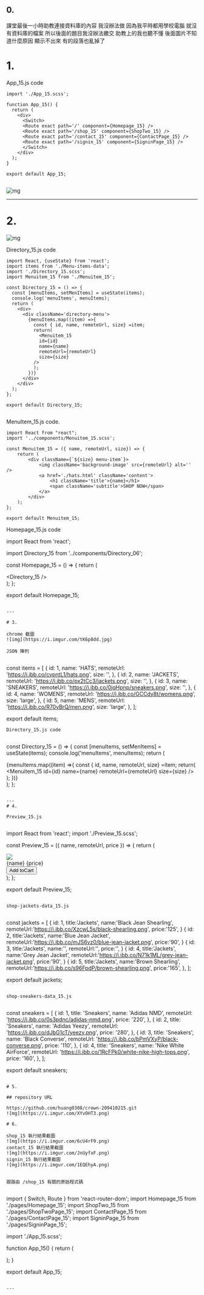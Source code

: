 ##  0.
  
課堂最後一小時助教連接資料庫的內容 我沒辦法做 因為我平時都用學校電腦 就沒有資料庫的檔案
所以後面的題目我沒辦法繳交 助教上的我也聽不懂
後面圖片不知道什麼原因 顯示不出來
有的段落也亂掉了
  
  
#  1.
  
App_15.js code
  
```
import './App_15.scss';
  
function App_15() {
  return (
    <div>
      <Switch>
      <Route exact path='/' component={Homepage_15} />
      <Route exact path='/shop_15' component={ShopTwo_15} />
      <Route exact path='/contact_15' component={ContactPage_15} />
      <Route exact path='/signin_15' component={SigninPage_15} />
      </Switch>
    </div>
  );
}
  
export default App_15;
  
```
![mg](https://i.imgur.com/8eqolA2.jpg )
  
---
  
#  2.
  
  
![mg](https://i.imgur.com/LWSoBsS.png )
  
Directory_15.js code
  
```
import React, {useState} from 'react';
import items from './Menu-items-data';
import './Directory_15.scss';
import Menuitem_15 from './Menuitem_15';
  
const Directory_15 = () => {
  const [menuItems, setMenItems] = useState(items);
  console.log('menuItems', menuItems);
  return (
    <div>
      <div className='directory-menu'>
        {menuItems.map((item) =>{
          const { id, name, remoteUrl, size} =item;
          return(
            <Menuitem_15
            id={id}
            name={name}
            remoteUrl={remoteUrl}
            size={size}
          />
          );
        })}
      </div>
    </div>
  );
};
  
export default Directory_15;
  
```
MenuItem_15.js code.
  
```
import React from "react";
import '../components/Menuitem_15.scss';
  
const Menuitem_15 = ({ name, remoteUrl, size}) => {
    return (
        <div className={`${size} menu-item`}>
            <img className='background-image' src={remoteUrl} alt='' />
            <a href='./hats.html' className='content'>
                <h1 className='title'>{name}</h1>
                <span className='subtitle'>SHOP NOW</span>
            </a>
        </div>
    );
};
  
export default Menuitem_15;
```
Homepage_15.js code
  
import React from 'react';
  
import Directory_15 from '../components/Directory_06';
  
const Homepage_15 = () => {
  return (
    <div className='homepage'>
      <Directory_15 />
    </div>
  );
};
  
export default Homepage_15;
  
```
  
---
  
# 3.
  
chrome 截圖
![img](https://i.imgur.com/tK6p8dd.jpg)
  
JSON 陣列
  
```
const items = [
  {
    id: 1,
    name: 'HATS',
    remoteUrl: 'https://i.ibb.co/cvpntL1/hats.png',
    size: '',
  },
  {
    id: 2,
    name: 'JACKETS',
    remoteUrl: 'https://i.ibb.co/px2tCc3/jackets.png',
    size: '',
  },
  {
    id: 3,
    name: 'SNEAKERS',
    remoteUrl: 'https://i.ibb.co/0jqHpnp/sneakers.png',
    size: '',
  },
  {
    id: 4,
    name: 'WOMENS',
    remoteUrl: 'https://i.ibb.co/GCCdy8t/womens.png',
    size: 'large',
  },
  {
    id: 5,
    name: 'MENS',
    remoteUrl: 'https://i.ibb.co/R70vBrQ/men.png',
    size: 'large',
  },
];
  
export default items;
  
```
Directory_15.js code
  
```
const Directory_15 = () => {
  const [menuItems, setMenItems] = useState(items);
  console.log('menuItems', menuItems);
  return (
    <div>
      <div className='directory-menu'>
        {menuItems.map((item) =>{
          const { id, name, remoteUrl, size} =item;
          return(
            <Menuitem_15
            id={id}
            name={name}
            remoteUrl={remoteUrl}
            size={size}
          />
          );
        })}
      </div>
    </div>
  );
};
```
  
---
# 4.
  
Preview_15.js
  
```
import React from 'react';
import './Preview_15.scss';
  
const Preview_15 = ({ name, remoteUrl, price }) => {
  return (
    <div className='collection-item'>
      <img className='image' src={remoteUrl} />
      <div className='collection-footer'>
        <span className='name'>{name}</span>
        <span className='price'>{price}</span>
      </div>
      <button className='custom-button'>Add toCart</button>
    </div>
  );
};
  
export default Preview_15;
```
  
shop-jackets-data_15.js
  
```
const jackets = [
    {
      id: 1,
      title:'Jackets',
      name:'Black Jean Shearling',
      remoteUrl:'https://i.ibb.co/XzcwL5s/black-shearling.png',
      price:'125',
    }
    {
        id: 2,
        title:'Jackets',
        name:'Blue Jean Jacket',
        remoteUrl:'https://i.ibb.co/mJS6vz0/blue-jean-jacket.png',
        price:'90',
    }
    {
        id: 3,
        title:'Jackets',
        name:'',
        remoteUrl:'',
        price:'',
    }
    {
        id: 4,
        title:'Jackets',
        name:'Grey Jean Jacket',
        remoteUrl:'https://i.ibb.co/N71k1ML/grey-jean-jacket.png',
        price:'90',
    }
    {
        id: 5,
        title:'Jackets',
        name:'Brown Shearling',
        remoteUrl:'https://i.ibb.co/s96FpdP/brown-shearling.png',
        price:'165',
    },
];
  
export default jackets;
  
```
  
shop-sneakers-data_15.js
  
```
const sneakers = [
  {
    id: 1,
    title: 'Sneakers',
    name: 'Adidas NMD',
    remoteUrl: 'https://i.ibb.co/0s3pdnc/adidas-nmd.png',
    price: '220',
  },
  {
    id: 2,
    title: 'Sneakers',
    name: 'Adidas Yeezy',
    remoteUrl: 'https://i.ibb.co/dJbG1cT/yeezy.png',
    price: '280',
  },
  {
    id: 3,
    title: 'Sneakers',
    name: 'Black Converse',
    remoteUrl: 'https://i.ibb.co/bPmVXyP/black-converse.png',
    price: '110',
  },
  {
    id: 4,
    title: 'Sneakers',
    name: 'Nike White AirForce',
    remoteUrl: 'https://i.ibb.co/1RcFPk0/white-nike-high-tops.png',
    price: '160',
  },
];
  
export default sneakers;
  
```
  
# 5.
  
## repository URL
  
https://github.com/huang0308/crown-209410215.git
![mg](https://i.imgur.com/XYvOHT3.png)
  
# 6.
  
shop_15 執行結果截圖
![mg](https://i.imgur.com/6cU4rF9.png)
contact_15 執行結果截圖
![mg](https://i.imgur.com/JnUyfxF.png)
signin_15 執行結果截圖
![mg](https://i.imgur.com/1EQEhyA.png)
  
  
跟路由 /shop_15 有關的原始程式碼
  
```
import { Switch, Route } from 'react-router-dom';
import Homepage_15 from './pages/Homepage_15';
import ShopTwo_15 from './pages/ShopTwoPage_15';
import ContactPage_15 from './pages/ContactPage_15';
import SigninPage_15 from './pages/SigninPage_15';
  
import './App_15.scss';
  
function App_15() {
  return (
    <div>
      <Switch>
      <Route exact path='..' component={Homepage_15} />
      <Route exact path='../shop_15' component={ShopTwo_15} />
      <Route exact path='../contact_15' component={ContactPage_15} />
      <Route exact path='../signin_15' component={SigninPage_15} />
      </Switch>
    </div>
  );
}
  
export default App_15;
  
```
  
---
  